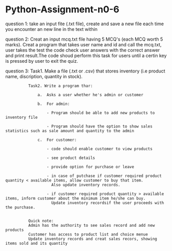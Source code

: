 # Python-Assignment-n0-6

 question 1:  take an input fite (.txt file), create and save a new file each time you encounter an new line in the text within 
 
 question 2:  Creat an input mcq.txt file having 5 MCQ's (each MCQ worth 5 marks). Creat a program that takes user name and id and call the mcq.txt, user takes the test
              the code check user answers with the correct answer and print result.The code shoud perform this task for users until a certin key is pressed by user to 
              exit the quiz. 
              
question 3:   Task1. Make a file (.txt or .csv) that stores inventory (i.e product name, discription, quantity in stock). 
              
              Task2. Write a program thar:

                  a.  Asks a user whether he's admin or customer

                  b.  For admin: 

                      - Program should be able to add new products to inventory file

                      - Program should have the option to show sales statistics such as sale amount and quantity to the admin

                  c.  For customer:

                      - code should enable customer to view products

                      - see product details

                      - provide option for purchase or leave

                      - in case of putchase if customer required product quantity < available items, allow customer to buy that item.
                        Also update inventory records.

                      - if customer required product quantity > available items, inform customer about the minimum item he/she can buy.
                        Update inventory recordsif the user proceeds with the purchase.
        

              Quick note:
              Admin has the authority to see sales record and add new products
              Customer has access to product list and choice menue
              Update inventory records and creat sales recors, showing items sold and its quantity
